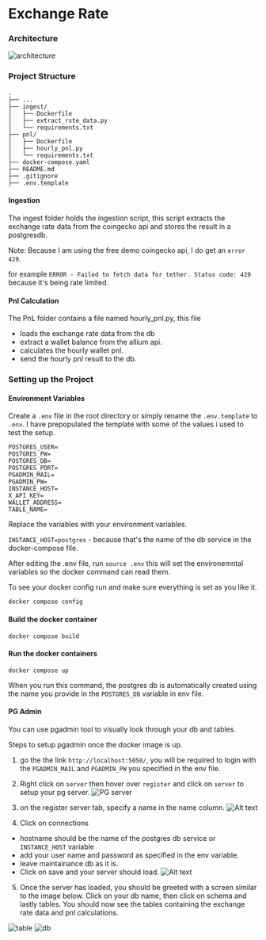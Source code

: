 # Exchange Rate

### Architecture
![architecture](images/architecture.png)

### Project Structure

    .
    ├── ...
    ├── ingest/                 
    │   ├── Dockerfile         
    │   ├── extract_rste_data.py
    │   └── requirements.txt          
    ├── pnl/
    │   ├── Dockerfile         
    │   ├── hourly_pnl.py
    │   └── requirements.txt          
    ├── docker-compose.yaml                  
    ├── README.md         
    ├── .gitignore
    ├── .env.template

#### Ingestion

The ingest folder holds the ingestion script, this script extracts the exchange rate data from the coingecko api and stores the result in a postgresdb.

Note: Because I am using the free demo coingecko api, I do get an `error 429`.

for example `ERROR - Failed to fetch data for tether. Status code: 429` because it's being rate limited.


#### Pnl Calculation

The PnL folder contains a file named hourly_pnl.py, this file 
- loads the exchange rate data from the db
- extract a wallet balance from the allium api.
- calculates the hourly wallet pnl.
- send the hourly pnl result to the db.


### Setting up the Project

#### Environment Variables
Create a `.env` file in the root directory or simply rename the `.env.template` to `.env`. I have prepopulated the template with some of the values i used to test the setup.

```
POSTGRES_USER=
POSTGRES_PW=
POSTGRES_DB=
POSTGRES_PORT=
PGADMIN_MAIL=
PGADMIN_PW=
INSTANCE_HOST=
X_API_KEY=
WALLET_ADDRESS=
TABLE_NAME=
```

Replace the variables with your environment variables.

`INSTANCE_HOST=postgres` - because that's the name of the db service in the docker-compose file.

After editing the .env file, run `source .env` this will set the environemntal variables so the docker command can read them.

To see your docker config run and make sure everything is set as you like it.

`docker compose config`

#### Build the docker container

`docker compose build`

#### Run the docker containers

`docker compose up`

When you run this command, the postgres db is automatically created using the name you provide in the `POSTGRES_DB` variable in env file.


#### PG Admin

You can use pgadmin tool to visually look through your db and tables.

Steps to setup pgadmin once the docker image is up.

1. go the the link `http://localhost:5050/`, you will be required to login with the `PGADMIN_MAIL` and `PGADMIN_PW` you specified in the env file.

2. Right click on `server` then hover over `register` and click on `server` to setup your pg server.
![PG server](images/server.png)

3. on the register server tab, specify a name in the name column.
![Alt text](images/register.png)

4. Click on connections 
- hostname should be the name of the postgres db service or `INSTANCE_HOST` variable
- add your user name and password as specified in the env variable.
- leave maintainance db as it is.
- Click on save and your server should load.
![Alt text](images/connection.png)

5. Once the server has loaded, you should be greeted with a screen similar to the image below. Click on your db name, then click on schema and lastly tables. You should now see the tables containing the exchange rate data and pnl calculations.

![table](images/db.png)
![db](images/tables.png)